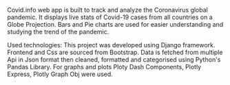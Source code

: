 Covid.info web app is built to track and analyze the Coronavirus global pandemic.
It displays live stats of Covid-19 cases from all countries on a Globe Projection.
Bars and Pie charts are used for easier understanding and studying the trend of the pandemic.

Used technologies:
This project was developed using Django framework.
Frontend and Css are sourced from Bootstrap.
Data is fetched from multiple Api in Json format then cleaned, formatted and categorised using Python's Pandas Library.
For graphs and plots Ploty Dash Components, Plotly Express, Plotly Graph Obj were used.
